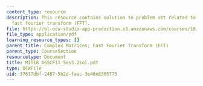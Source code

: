 ```yaml
---
content_type: resource
description: This resource contains solution to problem set related to complex matrices;
  fast fourier transform (FFT).
file: https://ol-ocw-studio-app-production.s3.amazonaws.com/courses/18-06sc-linear-algebra-fall-2011/37617dbf24875b2dfaac3e46e6305773_MIT18_06SCF11_Ses3.2sol.pdf
file_type: application/pdf
learning_resource_types: []
parent_title: Complex Matrices; Fast Fourier Transform (FFT)
parent_type: CourseSection
resourcetype: Document
title: MIT18_06SCF11_Ses3.2sol.pdf
type: OCWFile
uid: 37617dbf-2487-5b2d-faac-3e46e6305773
---
```

